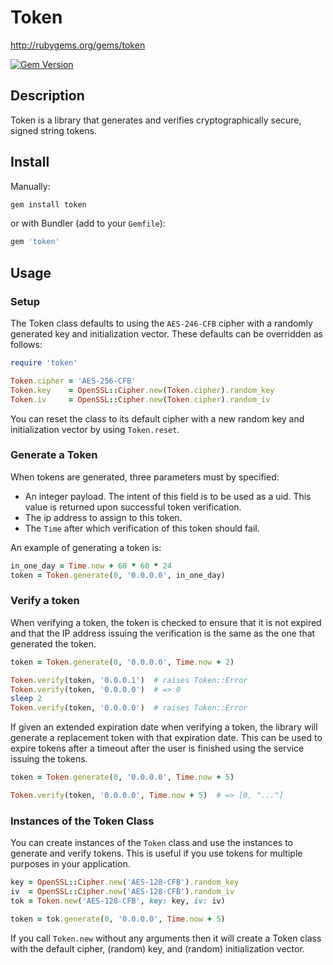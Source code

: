 # Token

http://rubygems.org/gems/token

[![Gem Version](https://badge.fury.io/rb/token.svg)](http://badge.fury.io/rb/token)

## Description

Token is a library that generates and verifies cryptographically secure, signed
string tokens.

## Install

Manually:

```bash
gem install token
```

or with Bundler (add to your `Gemfile`):

```ruby
gem 'token'
```

## Usage

### Setup

The Token class defaults to using the `AES-246-CFB` cipher with a randomly
generated key and initialization vector.  These defaults can be overridden as
follows:

```ruby
require 'token'

Token.cipher = 'AES-256-CFB'
Token.key    = OpenSSL::Cipher.new(Token.cipher).random_key
Token.iv     = OpenSSL::Cipher.new(Token.cipher).random_iv
```

You can reset the class to its default cipher with a new random key and
initialization vector by using `Token.reset`.

### Generate a Token

When tokens are generated, three parameters must by specified:

 * An integer payload.  The intent of this field is to be used as a uid.  This
   value is returned upon successful token verification.
 * The ip address to assign to this token.
 * The `Time` after which verification of this token should fail.

An example of generating a token is:

```ruby
in_one_day = Time.now + 60 * 60 * 24
token = Token.generate(0, '0.0.0.0', in_one_day)
```

### Verify a token

When verifying a token, the token is checked to ensure that it is not expired
and that the IP address issuing the verification is the same as the
one that generated the token.

```ruby
token = Token.generate(0, '0.0.0.0', Time.now + 2)

Token.verify(token, '0.0.0.1')  # raises Token::Error
Token.verify(token, '0.0.0.0')  # => 0
sleep 2
Token.verify(token, '0.0.0.0')  # raises Token::Error
```

If given an extended expiration date when verifying a token, the library will
generate a replacement token with that expiration date.  This can be used to
expire tokens after a timeout after the user is finished using the service
issuing the tokens.

```ruby
token = Token.generate(0, '0.0.0.0', Time.now + 5)

Token.verify(token, '0.0.0.0', Time.now + 5)  # => [0, "..."]
```

### Instances of the Token Class

You can create instances of the `Token` class and use the instances to generate
and verify tokens.  This is useful if you use tokens for multiple purposes in
your application.

```ruby
key = OpenSSL::Cipher.new('AES-128-CFB').random_key
iv  = OpenSSL::Cipher.new('AES-128-CFB').random_iv
tok = Token.new('AES-128-CFB', key: key, iv: iv)

token = tok.generate(0, '0.0.0.0', Time.now + 5)
```

If you call `Token.new` without any arguments then it will create a Token class
with the default cipher, (random) key, and (random) initialization vector.

